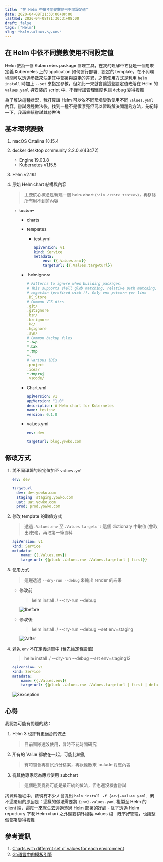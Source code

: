 ```yaml
---
title: "在 Helm 中依不同變數使用不同設定值"
date: 2020-04-08T21:30:00+08:00
lastmod: 2020-04-08T21:30:31+08:00
draft: false
tags: ["Helm"]
slug: "helm-values-by-env"
---
```


## 在 Helm 中依不同變數使用不同設定值

Helm 使為一個 Kubernetes package 管理工具，在我的理解中它就是一個用來定義 Kubernetes 上的 application 如何進行部署、設定的 template，在不同環境間可以透過參數來決定其中部署與設定的差異，之前使用方式是利用 `helm install` 時加上 `--set` 來指定參數，但如此一來就會讓這些設定值散落在 Helm 的 `values.yaml` 與安裝的 script 中，不僅增加管理難度也讓 debug 變得複雜

為了解決這種狀況，我打算讓 Helm 可以依不同環境變數使用不同 `values.yaml` 內容，嘗試幾種做法後，找到一種不是很漂亮但可以暫時解決問題的方法，先紀錄一下，我再繼續嘗試其他做法

## 基本環境變數

1. macOS Catalina 10.15.4
2. docker desktop community 2.2.0.4(43472)

    - Engine 19.03.8
    - Kubernetes v1.15.5

3. Helm v2.16.1
4. 原始 Helm chart 結構與內容

    > 主要核心概念是新建一個 helm chart (`helm create testenv`)，再移除所有用不到的內容

    - testenv
        - charts
        - templates
            - test.yml

                ```yml
                apiVersion: v1
                kind: Service
                metadata:
                    env: {{.Values.env}}
                    targeturl: {{.Values.targeturl}}
                ```

        - .helmignore

            ```yml
            # Patterns to ignore when building packages.
            # This supports shell glob matching, relative path matching, and
            # negation (prefixed with !). Only one pattern per line.
            .DS_Store
            # Common VCS dirs
            .git/
            .gitignore
            .bzr/
            .bzrignore
            .hg/
            .hgignore
            .svn/
            # Common backup files
            *.swp
            *.bak
            *.tmp
            *~
            # Various IDEs
            .project
            .idea/
            *.tmproj
            .vscode/
            ```

        - Chart.yml

            ```yml
            apiVersion: v1
            appVersion: "1.0"
            description: A Helm chart for Kubernetes
            name: testenv
            version: 0.1.0
            ```

        - values.yml

            ```yml
            env: dev

            targeturl: blog.yowko.com
            ```

## 修改方式

1. 將不同環境的設定值加至 `values.yml`

    ```yml
    env: dev

    targeturl:
      dev: dev.yowko.com
      staging: staging.yowko.com
      uat: uat.yowko.com
      prod: prod.yowko.com
    ```

2. 修改 template 的取值方式

    > 透過 `.Values.env` 至 `.Values.targeturl` 這個 dictionary 中取值 (會取出陣列)，再取第一筆資料

    ```yaml
    apiVersion: v1
    kind: Service
    metadata:
        name: {{.Values.env}}
        targeturl: {{pluck .Values.env .Values.targeturl | first}}
    ```

3. 使用方式

    > 這邊透過 `--dry-run --debug` 來輸出 render 的結果

    - 修改前

        > helm install ./ --dry-run --debug

        ![1before](https://user-images.githubusercontent.com/3851540/78741543-2fa5d180-798c-11ea-8338-aa058b4aa0e7.png)

    - 修改後

        > helm install ./ --dry-run --debug --set env=staging

        ![2after](https://user-images.githubusercontent.com/3851540/78741546-316f9500-798c-11ea-985a-6f36564e206c.png)

4. 避免 `env` 不在定義清單中 (預先給定預設值)

    > helm install ./ --dry-run --debug --set env=staging12

    ```yml
    apiVersion: v1
    kind: Service
    metadata:
        name: {{.Values.env}}
        targeturl: {{pluck .Values.env .Values.targeturl | first | default .Values.targeturl.dev}}
    ```

    ![3exception](https://user-images.githubusercontent.com/3851540/78741547-32a0c200-798c-11ea-84b1-64033b7386bb.png)

## 心得

我認為可能有問題的點：

1. Helm 3 也許有更適合的做法

    > 目前團隊還沒使用，暫時不花時間研究

2. 所有的 Value 都放在一起，可能比較亂

    > 有時間會再嘗試拆分檔案，再依變數來 include 對應內容

3. 有其他專家認為應該使用 subchart

    > 這個是我覺得可能是最正統的做法，但也還沒機會嘗試

找資料過程中，發現有不少人會提出 `helm install -f {env}-values.yaml`，我不這麼用的原因是：這樣的做法需要將 `{env}-values.yaml` 複製至 Helm 的 client 端，這麼一來就失去透過透過 Helm 部署的好處 - 除了透過 Helm repository 下載 Helm chart 之外還要額外複製 values 檔，既不好管理，也讓整個部署變得複雜

## 參考資訊

1. [Charts with different set of values for each environment](https://github.com/helm/helm/issues/2620#issuecomment-314719592)
2. [Go语言中的模板引擎](https://blog.gmem.cc/gotpl)
